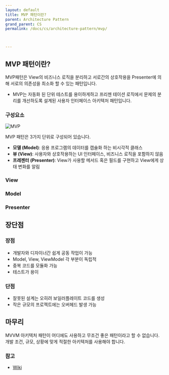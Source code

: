 ```yaml
---
layout: default
title: MVP 패턴이란?
parent: Architecture Pattern
grand_parent: CS
permalink: /docs/cs/architecture-pattern/mvp/



---
```


## MVP 패턴이란?

MVP패턴은 View의 비즈니스 로직을 분리하고 서로간의 상호작용을 Presenter에 의해 서로의 의존성을 최소화 할 수 있는 패턴입니다. 

- MVP는 자동화 된 단위 테스트를 용이하게하고 프리젠 테이션 로직에서 문제의 분리를 개선하도록 설계된 사용자 인터페이스 아키텍처 패턴입니다.





### 구성요소

![MVP](https://upload.wikimedia.org/wikipedia/commons/d/dc/Model_View_Presenter_GUI_Design_Pattern.png)

MVP 패턴은 3가지 단위로 구성되어 있습니다.

- **모델 (Model)**: 응용 프로그램의 데이터를 캡슐화 하는 비시각적 클래스
- **뷰 (View)**: 사용자와 상호작용하는 UI 인터페이스, 비즈니스 로직을 포함하지 않음
- **프레젠터 (Presenter)**: View가 사용할 메서드 혹은 필드를 구현하고 View에게 상태 변화를 알림



### View

### Model

### Presenter



## 장단점

### 장점

- 개발자와 디자이너간 쉽게 공동 작업이 가능
- Model, View, ViewModel 각 부분이 독립적
- 중복 코드를 모듈화 가능
- 테스트가 용이

### 단점

- 잘못된 설계는 오히려 보일러플레이트 코드를 생성
- 작은 규모의 프로젝트에는 오버헤드 발생 가능

## 마무리

MVVM 아키텍처 패턴이 어디에도 사용하고 무조건 좋은 패턴이라고 할 수 없습니다. 개발 조건, 규모, 상황에 맞게 적절한 아키텍처를 사용해야 합니다. 

### 참고

- [Wiki](https://en.wikipedia.org/wiki/Model%E2%80%93view%E2%80%93presenter)